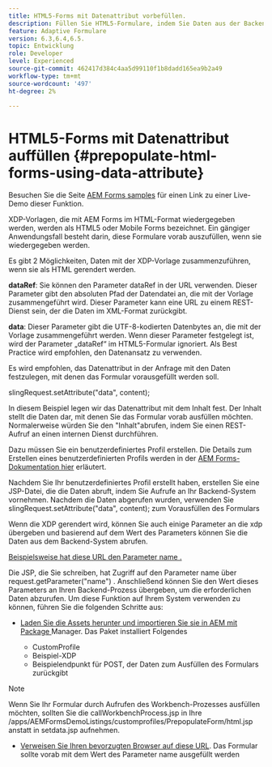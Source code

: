```yaml
---
title: HTML5-Forms mit Datenattribut vorbefüllen.
description: Füllen Sie HTML5-Formulare, indem Sie Daten aus der Backend-Quelle abrufen.
feature: Adaptive Formulare
version: 6.3,6.4,6.5.
topic: Entwicklung
role: Developer
level: Experienced
source-git-commit: 462417d384c4aa5d99110f1b8dadd165ea9b2a49
workflow-type: tm+mt
source-wordcount: '497'
ht-degree: 2%

---
```



# HTML5-Forms mit Datenattribut auffüllen {#prepopulate-html-forms-using-data-attribute}

Besuchen Sie die Seite [AEM Forms samples](https://forms.enablementadobe.com/content/samples/samples.html?query=0) für einen Link zu einer Live-Demo dieser Funktion.

XDP-Vorlagen, die mit AEM Forms im HTML-Format wiedergegeben werden, werden als HTML5 oder Mobile Forms bezeichnet. Ein gängiger Anwendungsfall besteht darin, diese Formulare vorab auszufüllen, wenn sie wiedergegeben werden.

Es gibt 2 Möglichkeiten, Daten mit der XDP-Vorlage zusammenzuführen, wenn sie als HTML gerendert werden.

**dataRef**: Sie können den Parameter dataRef in der URL verwenden. Dieser Parameter gibt den absoluten Pfad der Datendatei an, die mit der Vorlage zusammengeführt wird. Dieser Parameter kann eine URL zu einem REST-Dienst sein, der die Daten im XML-Format zurückgibt.

**data**: Dieser Parameter gibt die UTF-8-kodierten Datenbytes an, die mit der Vorlage zusammengeführt werden. Wenn dieser Parameter festgelegt ist, wird der Parameter „dataRef“ im HTML5-Formular ignoriert. Als Best Practice wird empfohlen, den Datenansatz zu verwenden.

Es wird empfohlen, das Datenattribut in der Anfrage mit den Daten festzulegen, mit denen das Formular vorausgefüllt werden soll.

slingRequest.setAttribute(&quot;data&quot;, content);

In diesem Beispiel legen wir das Datenattribut mit dem Inhalt fest. Der Inhalt stellt die Daten dar, mit denen Sie das Formular vorab ausfüllen möchten. Normalerweise würden Sie den &quot;Inhalt&quot;abrufen, indem Sie einen REST-Aufruf an einen internen Dienst durchführen.

Dazu müssen Sie ein benutzerdefiniertes Profil erstellen. Die Details zum Erstellen eines benutzerdefinierten Profils werden in der [AEM Forms-Dokumentation hier](https://helpx.adobe.com/aem-forms/6/html5-forms/custom-profile.html) erläutert.

Nachdem Sie Ihr benutzerdefiniertes Profil erstellt haben, erstellen Sie eine JSP-Datei, die die Daten abruft, indem Sie Aufrufe an Ihr Backend-System vornehmen. Nachdem die Daten abgerufen wurden, verwenden Sie slingRequest.setAttribute(&quot;data&quot;, content); zum Vorausfüllen des Formulars

Wenn die XDP gerendert wird, können Sie auch einige Parameter an die xdp übergeben und basierend auf dem Wert des Parameters können Sie die Daten aus dem Backend-System abrufen.

[Beispielsweise hat diese URL den Parameter name .](http://localhost:4502/content/dam/formsanddocuments/PrepopulateMobileForm.xdp/jcr:content?name=john)

Die JSP, die Sie schreiben, hat Zugriff auf den Parameter name über request.getParameter(&quot;name&quot;) . Anschließend können Sie den Wert dieses Parameters an Ihren Backend-Prozess übergeben, um die erforderlichen Daten abzurufen.
Um diese Funktion auf Ihrem System verwenden zu können, führen Sie die folgenden Schritte aus:

* [Laden Sie die Assets herunter und importieren Sie sie in AEM mit Package ](assets/prepopulatemobileform.zip)
Manager. Das Paket installiert Folgendes

   * CustomProfile
   * Beispiel-XDP
   * Beispielendpunkt für POST, der Daten zum Ausfüllen des Formulars zurückgibt

>[!NOTE]
>
>Wenn Sie Ihr Formular durch Aufrufen des Workbench-Prozesses ausfüllen möchten, sollten Sie die callWorkbenchProcess.jsp in Ihre /apps/AEMFormsDemoListings/customprofiles/PrepopulateForm/html.jsp anstatt in setdata.jsp aufnehmen.

* [Verweisen Sie Ihren bevorzugten Browser auf diese URL](http://localhost:4502/content/dam/formsanddocuments/PrepopulateMobileForm.xdp/jcr:content?name=Adobe%20Systems). Das Formular sollte vorab mit dem Wert des Parameter name ausgefüllt werden
